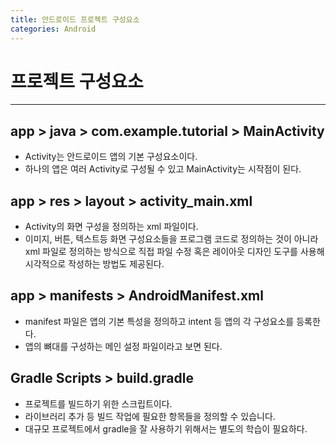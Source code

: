 ```yaml
---
title: 안드로이드 프로젝트 구성요소
categories: Android
---
```


# 프로젝트 구성요소
---
## app > java > com.example.tutorial > MainActivity
  - Activity는 안드로이드 앱의 기본 구성요소이다.
  - 하나의 앱은 여러 Activity로 구성될 수 있고 MainActivity는 시작점이 된다.
## app > res > layout > activity_main.xml
  - Activity의 화면 구성을 정의하는 xml 파일이다.
  - 이미지, 버튼, 텍스트등 화면 구성요소들을 프로그램 코드로 정의하는 것이 아니라 xml 파일로 정의하는 방식으로 
    직접 파일 수정 혹은 레이아웃 디자인 도구를 사용해 시각적으로 작성하는 방법도 제공된다.
## app > manifests > AndroidManifest.xml
  - manifest 파일은 앱의 기본 특성을 정의하고 intent 등 앱의 각 구성요소를 등록한다.
  - 앱의 뼈대를 구성하는 메인 설정 파일이라고 보면 된다.
## Gradle Scripts > build.gradle
  - 프로젝트를 빌드하기 위한 스크립트이다.
  - 라이브러리 추가 등 빌드 작업에 필요한 항목들을 정의할 수 있습니다.
  - 대규모 프로젝트에서 gradle을 잘 사용하기 위해서는 별도의 학습이 필요하다.
